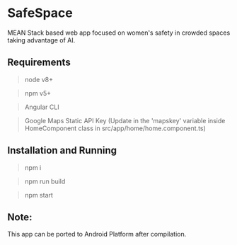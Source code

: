 # SafeSpace

MEAN Stack based web app focused on women's safety in crowded spaces taking advantage of AI.

## Requirements

> node v8+

> npm v5+

> Angular CLI

> Google Maps Static API Key (Update in the 'mapskey' variable inside HomeComponent class in src/app/home/home.component.ts)

## Installation and Running

> npm i

> npm run build

> npm start

## Note:

This app can be ported to Android Platform after compilation.